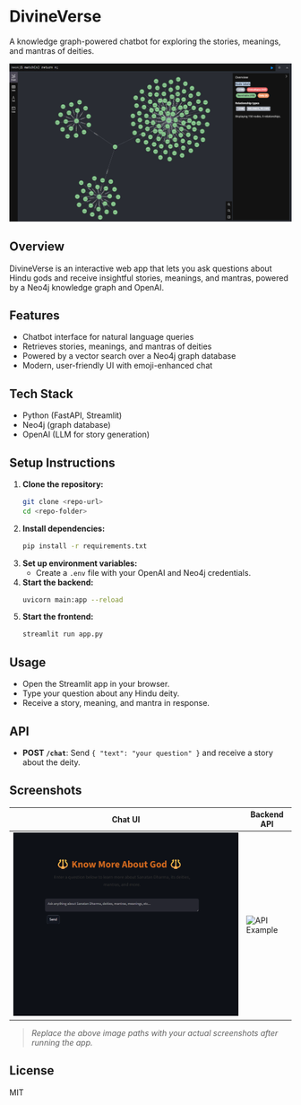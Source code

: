 # DivineVerse

A knowledge graph-powered chatbot for exploring the stories, meanings, and mantras of deities.

![Chat UI Screenshot](assets/db.png)

## Overview
DivineVerse is an interactive web app that lets you ask questions about Hindu gods and receive insightful stories, meanings, and mantras, powered by a Neo4j knowledge graph and OpenAI.

## Features
- Chatbot interface for natural language queries
- Retrieves stories, meanings, and mantras of deities
- Powered by a vector search over a Neo4j graph database
- Modern, user-friendly UI with emoji-enhanced chat

## Tech Stack
- Python (FastAPI, Streamlit)
- Neo4j (graph database)
- OpenAI (LLM for story generation)

## Setup Instructions
1. **Clone the repository:**
   ```bash
   git clone <repo-url>
   cd <repo-folder>
   ```
2. **Install dependencies:**
   ```bash
   pip install -r requirements.txt
   ```
3. **Set up environment variables:**
   - Create a `.env` file with your OpenAI and Neo4j credentials.
4. **Start the backend:**
   ```bash
   uvicorn main:app --reload
   ```
5. **Start the frontend:**
   ```bash
   streamlit run app.py
   ```

## Usage
- Open the Streamlit app in your browser.
- Type your question about any Hindu deity.
- Receive a story, meaning, and mantra in response.

## API
- **POST `/chat`**: Send `{ "text": "your question" }` and receive a story about the deity.

## Screenshots

| Chat UI | Backend API |
|---------|------------|
| ![Chat UI](assets/ui.png) | ![API Example](screenshots/api-example.png) |

> _Replace the above image paths with your actual screenshots after running the app._

## License
MIT 
